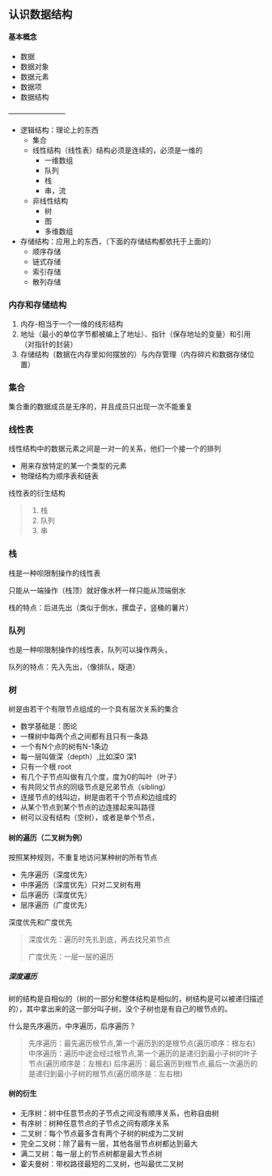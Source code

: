 ## 认识数据结构

 #### 基本概念

- 数据
- 数据对象
- 数据元素
- 数据项
- 数据结构

————————

- 逻辑结构：理论上的东西
  - 集合
  - 线性结构（线性表）结构必须是连续的，必须是一维的
    - 一维数组
    - 队列
    - 栈
    - 串，流
  - 非线性结构
    - 树
    - 图
    - 多维数组
- 存储结构：应用上的东西，（下面的存储结构都依托于上面的）
  - 顺序存储
  - 链式存储
  - 索引存储
  - 散列存储

### 内存和存储结构

1. 内存-相当于一个一维的线形结构
2. 地址（最小的单位字节都被编上了地址）、指针（保存地址的变量）和引用（对指针的封装）
3. 存储结构（数据在内存里如何摆放的）与内存管理（内存碎片和数据存储位置）

### 集合

集合重的数据成员是无序的，并且成员只出现一次不能重复

### 线性表

线性结构中的数据元素之间是一对一的关系，他们一个接一个的排列

- 用来存放特定的某一个类型的元素
- 物理结构为顺序表和链表

线性表的衍生结构

> 1. 栈 
> 2. 队列
> 3. 串

### 栈

栈是一种呗限制操作的线性表

只能从一端操作（栈顶）就好像水杯一样只能从顶端倒水

栈的特点：后进先出（类似于倒水，摞盘子，竖桶的薯片）

### 队列

也是一种呗限制操作的线性表，队列可以操作两头，

队列的特点：先入先出，（像排队，隧道）

### 树

树是由若干个有限节点组成的一个具有层次关系的集合

- 数学基础是：图论
- 一棵树中每两个点之间都有且只有一条路
- 一个有N个点的树有N-1条边
- 每一层叫做深（depth）,比如深0 深1
- 只有一个根 root
- 有几个子节点叫做有几个度，度为0的叫叶（叶子）
- 有共同父节点的同级节点是兄弟节点（sibling）
- 连接节点的线叫边，树是由若干个节点和边组成的
- 从某个节点到某个节点的边连接起来叫路径
- 树可以没有结构（空树），或者是单个节点，

#### 树的遍历（二叉树为例）

按照某种规则，不重复地访问某种树的所有节点

- 先序遍历（深度优先）
- 中序遍历（深度优先）只对二叉树有用
- 后序遍历（深度优先）
- 层序遍历（广度优先）

深度优先和广度优先

> 深度优先：遍历时先扎到底，再去找兄弟节点
>
> 广度优先：一层一层的遍历

##### 深度遍历

树的结构是自相似的（树的一部分和整体结构是相似的，树结构是可以被递归描述的），其中拿出来的这一部分叫子树，没个子树也是有自己的根节点的。

什么是先序遍历，中序遍历，后序遍历？

> 先序遍历：最先遍历根节点,第一个遍历到的是根节点(遍历顺序：根左右)
> 中序遍历：遍历中途会经过根节点,第一个遍历的是递归到最小子树的叶子节点(遍历顺序是：左根右)
> 后序遍历：最后遍历到根节点,最后一次遍历的是递归到最小子树的根节点(遍历顺序是：左右根)

#### 树的衍生

- 无序树：树中任意节点的子节点之间没有顺序关系，也称自由树
- 有序树：树种任意节点的子节点之间有顺序关系
- 二叉树：每个节点最多含有两个子树的树成为二叉树
- 完全二叉树：除了最有一层，其他各层节点树都达到最大
- 满二叉树：每一层上的节点树都是最大节点树
- 霍夫曼树：带权路径最短的二叉树，也叫最优二叉树







































